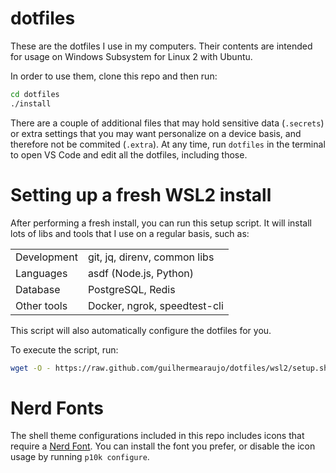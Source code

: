 # dotfiles

These are the dotfiles I use in my computers. Their contents are intended for usage on Windows Subsystem for Linux 2 with Ubuntu.

In order to use them, clone this repo and then run:

```bash
cd dotfiles
./install
```

There are a couple of additional files that may hold sensitive data (`.secrets`) or extra settings that you may want personalize on a device basis, and therefore not be commited (`.extra`). At any time, run `dotfiles` in the terminal to open VS Code and edit all the dotfiles, including those.

# Setting up a fresh WSL2 install
After performing a fresh install, you can run this setup script.
It will install lots of libs and tools that I use on a regular basis, such as:


|                |                              |
|----------------|------------------------------|
| Development    | git, jq, direnv, common libs |
| Languages      | asdf (Node.js, Python)       |
| Database       | PostgreSQL, Redis            |
| Other tools    | Docker, ngrok, speedtest-cli |


This script will also automatically configure the dotfiles for you.

To execute the script, run:

```bash
wget -O - https://raw.github.com/guilhermearaujo/dotfiles/wsl2/setup.sh | bash
```

# Nerd Fonts
The shell theme configurations included in this repo includes icons that require a [Nerd Font](https://www.nerdfonts.com). You can install the font you prefer, or disable the icon usage by running `p10k configure`.
